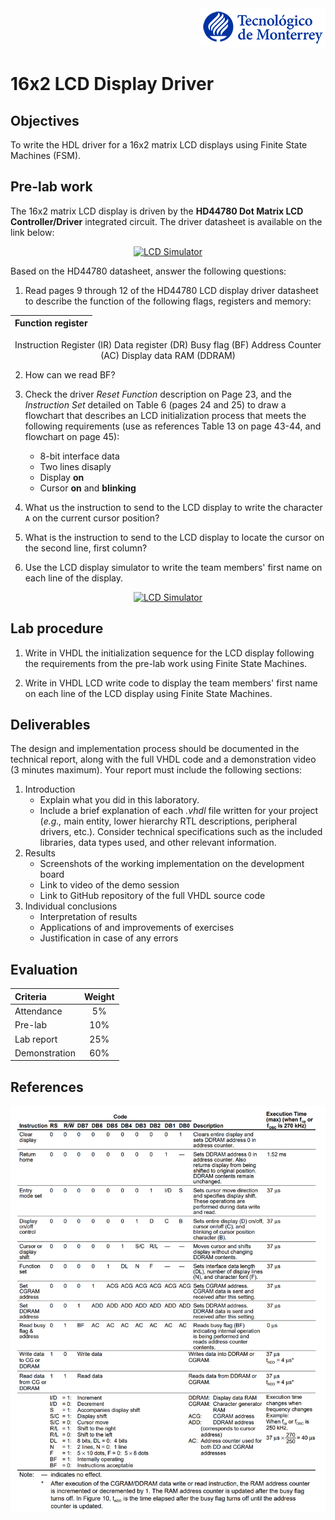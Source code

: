 <div align="right">
   <img src="img/teclogo.png">
</div>

# 16x2 LCD Display Driver

## Objectives

To write the HDL driver for a 16x2 matrix LCD displays using Finite State Machines (FSM). 

## Pre-lab work
The 16x2 matrix LCD display is driven by the __HD44780 Dot Matrix LCD Controller/Driver__ integrated circuit. The driver datasheet is available on the link below:

<div align="center">

[![LCD Simulator](https://img.shields.io/badge/HD44780-Datasheet-blue.svg)](https://www.crystalfontz.com/controllers/Hitachi/HD44780/)
</div>

Based on the HD44780 datasheet, answer the following questions:

1. Read pages 9 through 12 of the HD44780 LCD display driver datasheet to describe the function of the following flags, registers and memory:

<div align="center">

Function register |   
:--- | 
Instruction Register (IR)
Data register (DR)
Busy flag (BF)
Address Counter (AC)
Display data RAM (DDRAM)
</div>

2. How can we read BF? 

3. Check the driver _Reset Function_ description on Page 23, and the _Instruction Set_ detailed on Table 6 (pages 24 and 25) to draw a flowchart that describes an LCD initialization process that meets the following requirements (use as references Table 13 on page 43-44, and flowchart on page 45):

    * 8-bit interface data
    * Two lines disaply
    * Display __on__
    * Cursor __on__ and __blinking__

4. What us the instruction  to send to the LCD display to write the character `A` on the current cursor position?

4. What is the instruction to send to the LCD display to locate the cursor on the second line, first column?

5. Use the LCD display simulator to write the team members' first name on each line of the display. 

<div align="center">

[![LCD Simulator](https://img.shields.io/badge/LCD-Simulator-blue.svg)](http://www.dinceraydin.com/djlcdsim/djlcdsim.html)
</div>

## Lab procedure

1. Write in VHDL the initialization sequence for the LCD display following the requirements from the pre-lab work using Finite State Machines. 

2. Write in VHDL LCD write code to display the team members' first name on each line of the LCD display using Finite State Machines. 

## Deliverables
The design and implementation process should be documented in the technical report, along with the full VHDL code and a demonstration video (3 minutes maximum). Your report must include the following sections:

1. Introduction
   * Explain what you did in this laboratory.
   * Include a brief explanation of each _.vhdl_ file written for your project (_e.g.,_ main entity, lower hierarchy RTL descriptions, peripheral drivers, etc.). Consider technical specifications such as the included libraries, data types used, and other relevant information.
2. Results
   * Screenshots of the working implementation on the development board
   * Link to video of the demo session
   * Link to GitHub repository of the full VHDL source code
3. Individual conclusions
   * Interpretation of results
   * Applications of and improvements of exercises
   * Justification in case of any errors

## Evaluation
<div align="center">

Criteria | Weight 
:--- | :---:
Attendance | 5%
Pre-lab | 10%
Lab report | 25%
Demonstration | 60%
</div>

## References

<div>

<img width="650" src="img/instructions.png">

</div>